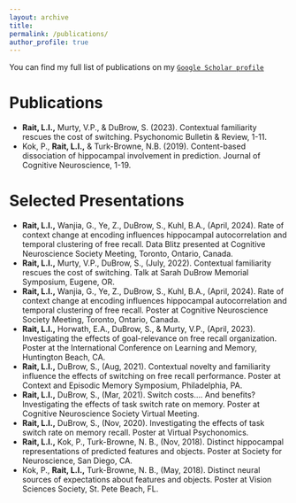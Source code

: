 ```yaml
---
layout: archive
title: 
permalink: /publications/
author_profile: true
---
```


<!-- Google tag (gtag.js) -->
<script async src="https://www.googletagmanager.com/gtag/js?id=G-DSE37TPFBZ"></script>
<script>
  window.dataLayer = window.dataLayer || [];
  function gtag(){dataLayer.push(arguments);}
  gtag('js', new Date());

  gtag('config', 'G-DSE37TPFBZ');
</script>

<!--{% if author.googlescholar %}
  You can also find my articles on <u><a href="{{author.googlescholar}}">my Google Scholar profile</a>.</u>
{% endif %}

{% include base_path %}

{% for post in site.publications reversed %}
  {% include archive-single.html %}
{% endfor %}-->

You can find my full list of publications on my [`Google Scholar profile`](https://scholar.google.com/citations?user=FMXN4lQAAAAJ&hl=en&oi=ao)



Publications
=======
* **Rait, L.I.,** Murty, V.P., & DuBrow, S. (2023). Contextual familiarity rescues the cost of switching. Psychonomic Bulletin & Review, 1-11.
* Kok, P., **Rait, L.I.,** & Turk-Browne, N.B. (2019). Content-based dissociation of hippocampal involvement in prediction. Journal of Cognitive Neuroscience, 1-19.

Selected Presentations
======
* **Rait, L.I.,** Wanjia, G., Ye, Z., DuBrow, S., Kuhl, B.A., (April, 2024). Rate of context change at encoding influences hippocampal autocorrelation and temporal clustering of free recall. Data Blitz presented at Cognitive Neuroscience Society Meeting, Toronto, Ontario, Canada. 
* **Rait, L.I.,** Murty, V.P., DuBrow, S., (July, 2022). Contextual familiarity rescues the cost of switching. Talk at Sarah DuBrow Memorial Symposium, Eugene, OR.
* **Rait, L.I.,** Wanjia, G., Ye, Z., DuBrow, S., Kuhl, B.A., (April, 2024). Rate of context change at encoding influences hippocampal autocorrelation and temporal clustering of free recall. Poster at Cognitive Neuroscience Society Meeting, Toronto, Ontario, Canada. 
* **Rait, L.I.,** Horwath, E.A., DuBrow, S., & Murty, V.P., (April, 2023). Investigating the effects of goal-relevance on free recall organization. Poster at the International Conference on Learning and Memory, Huntington Beach, CA. 
* **Rait, L.I.,** DuBrow, S., (Aug, 2021). Contextual novelty and familiarity influence the effects of switching on free recall performance. Poster at Context and Episodic Memory Symposium, Philadelphia, PA.  
* **Rait, L.I.,** DuBrow, S., (Mar, 2021). Switch costs…. And benefits? Investigating the effects of task switch rate on memory. Poster at Cognitive Neuroscience Society Virtual Meeting. 
* **Rait, L.I.,** DuBrow, S., (Nov, 2020). Investigating the effects of task switch rate on memory recall. Poster at Virtual Psychonomics. 
* **Rait, L.I.,** Kok, P., Turk-Browne, N. B., (Nov, 2018). Distinct hippocampal representations of predicted features and objects. Poster at Society for Neuroscience, San Diego, CA.
* Kok, P., **Rait, L.I.,** Turk-Browne, N. B., (May, 2018). Distinct neural sources of expectations about features and objects. Poster at Vision Sciences Society, St. Pete Beach, FL.
